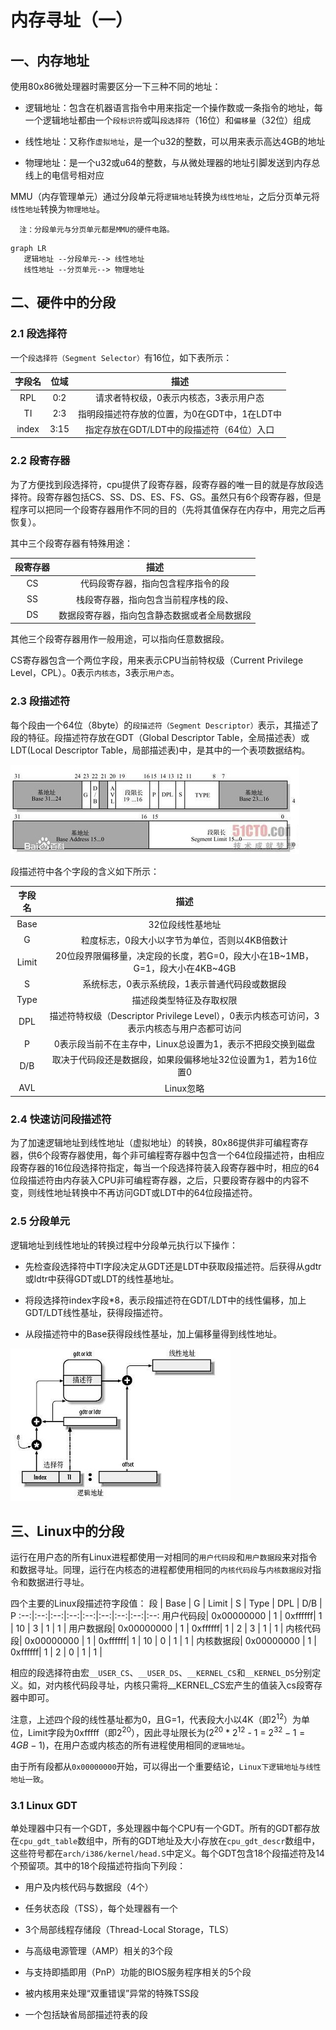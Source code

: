 # 内存寻址（一）

## 一、内存地址

使用80x86微处理器时需要区分一下三种不同的地址：

* 逻辑地址：包含在机器语言指令中用来指定一个操作数或一条指令的地址，每一个逻辑地址都由一个`段标识符`或叫`段选择符`（16位）和`偏移量`（32位）组成
  
* 线性地址：又称作`虚拟地址`，是一个u32的整数，可以用来表示高达4GB的地址
* 物理地址：是一个u32或u64的整数，与从微处理器的地址引脚发送到内存总线上的电信号相对应

MMU（内存管理单元）通过分段单元将`逻辑地址`转换为`线性地址`，之后分页单元将`线性地址`转换为`物理地址`。

      注：分段单元与分页单元都是MMU的硬件电路。

```mermaid
graph LR
   逻辑地址 --分段单元--> 线性地址 
   线性地址 --分页单元--> 物理地址
```

## 二、硬件中的分段

### 2.1 段选择符

一个`段选择符（Segment Selector）`有16位，如下表所示：

字段名 | 位域 | 描述
:---:|:---:|:---:
RPL   | 0:2    | 请求者特权级，0表示内核态，3表示用户态
TI    | 2:3    | 指明段描述符存放的位置，为0在GDT中，1在LDT中
index | 3:15   | 指定存放在GDT/LDT中的段描述符（64位）入口

### 2.2 段寄存器

为了方便找到段选择符，cpu提供了段寄存器，段寄存器的唯一目的就是存放段选择符。段寄存器包括CS、SS、DS、ES、FS、GS。虽然只有6个段寄存器，但是程序可以把同一个段寄存器用作不同的目的（先将其值保存在内存中，用完之后再恢复）。

其中三个段寄存器有特殊用途：

段寄存器 |  描述
:-----: |  :---:
CS      |  代码段寄存器，指向包含程序指令的段
SS      |  栈段寄存器，指向包含当前程序栈的段、
DS      |  数据段寄存器，指向包含静态数据或者全局数据段

其他三个段寄存器用作一般用途，可以指向任意数据段。

CS寄存器包含一个两位字段，用来表示CPU当前特权级（Current Privilege Level，CPL）。0表示`内核态`，3表示`用户态`。

### 2.3 段描述符

每个段由一个64位（8byte）的`段描述符（Segment Descriptor）`表示，其描述了段的特征。段描述符存放在GDT（Global Descriptor Table，全局描述表）或LDT(Local Descriptor Table，局部描述表)中，是其中的一个表项数据结构。

![段描述符](https://github.com/jonewan/markdown/blob/master/memory/%E6%AE%B5%E6%8F%8F%E8%BF%B0%E7%AC%A6.jpg?raw=true)

段描述符中各个字段的含义如下所示：

字段名   |  描述
:---:   |  :---:
Base    |  32位段线性基地址
G       |  粒度标志，0段大小以字节为单位，否则以4KB倍数计
Limit   |  20位段界限偏移量，决定段的长度，若G=0，段大小在1B\~1MB，G=1，段大小在4KB\~4GB
S       |  系统标志，0表示系统段，1表示普通代码段或数据段
Type    |  描述段类型特征及存取权限
DPL     |  描述符特权级（Descriptor Privilege Level），0表示内核态可访问，3表示内核态与用户态都可访问
P       |  0表示段当前不在主存中，Linux总设置为1，表示不把段交换到磁盘
D/B     |  取决于代码段还是数据段，如果段偏移地址32位设置为1，若为16位置0
AVL     |  Linux忽略

### 2.4 快速访问段描述符

为了加速逻辑地址到线性地址（虚拟地址）的转换，80x86提供非可编程寄存器，供6个段寄存器使用，每个非可编程寄存器中包含一个64位段描述符，由相应段寄存器的16位段选择符指定，每当一个段选择符装入段寄存器中时，相应的64位段描述符由内存装入CPU非可编程寄存器，之后，只要段寄存器中的内容不变，则线性地址转换中不再访问GDT或LDT中的64位段描述符。

### 2.5 分段单元

逻辑地址到线性地址的转换过程中分段单元执行以下操作：

* 先检查段选择符中TI字段决定从GDT还是LDT中获取段描述符。后获得从gdtr或ldtr中获得GDT或LDT的线性基地址。

* 将段选择符index字段*8，表示段描述符在GDT/LDT中的线性偏移，加上GDT/LDT线性基址，获得段描述符。

* 从段描述符中的Base获得段线性基址，加上偏移量得到线性地址。

![逻辑地址转换](https://github.com/jonewan/markdown/blob/master/memory/%E9%80%BB%E8%BE%91%E5%9C%B0%E5%9D%80%E8%BD%AC%E6%8D%A2.jpg?raw=true)

## 三、Linux中的分段

运行在用户态的所有Linux进程都使用一对相同的`用户代码段`和`用户数据段`来对指令和数据寻址。同理，运行在内核态的进程都使用相同的`内核代码段`与`内核数据段`对指令和数据进行寻址。

四个主要的Linux段描述符字段值：
段       |  Base     |  G  |  Limit |  S  |  Type  |  DPL   |  D/B   |    P
:--:|:--:|:--:|:--:|:--:|:--:|:--:|:--:|:--:
用户代码段| 0x00000000 | 1 | 0xffffff| 1 | 10 | 3 | 1 | 1 |
用户数据段| 0x00000000 | 1 | 0xffffff| 1 | 2  | 3 | 1 | 1 |
内核代码段| 0x00000000 | 1 | 0xffffff| 1 | 10 | 0 | 1 | 1 |
内核数据段| 0x00000000 | 1 | 0xffffff| 1 | 2  | 0 | 1 | 1 |

相应的段选择符由宏`__USER_CS`、`__USER_DS`、`__KERNEL_CS`和`__KERNEL_DS`分别定义。如，对内核代码段寻址，内核只需将__KERNEL_CS宏产生的值装入cs段寄存器中即可。

注意，上述四个段的线性基址都为0，且G=1，代表段大小以4K（即$2^{12}$）为单位，Limit字段为0xfffff（即$2^{20}$），因此寻址限长为($2^{20}$ * $2^{12}$ - 1 = $2^{32} - 1 = 4GB - 1)$，在用户态或内核态的所有进程使用相同的`逻辑地址`。

由于所有段都从`0x00000000`开始，可以得出一个重要结论，`Linux下逻辑地址与线性地址一致`。

### 3.1 Linux GDT

单处理器中只有一个GDT，多处理器中每个CPU有一个GDT。所有的GDT都存放在`cpu_gdt_table`数组中，所有的GDT地址及大小存放在`cpu_gdt_descr`数组中，这些符号都在`arch/i386/kernel/head.S`中定义。每个GDT包含18个段描述符及14个预留项。其中的18个段描述符指向下列段：

* 用户及内核代码与数据段（4个）

* 任务状态段（TSS），每个处理器有一个

* 3个局部线程存储段（Thread-Local Storage，TLS）

* 与高级电源管理（AMP）相关的3个段

* 与支持即插即用（PnP）功能的BIOS服务程序相关的5个段

* 被内核用来处理“双重错误”异常的特殊TSS段

* 一个包括缺省局部描述符表的段

